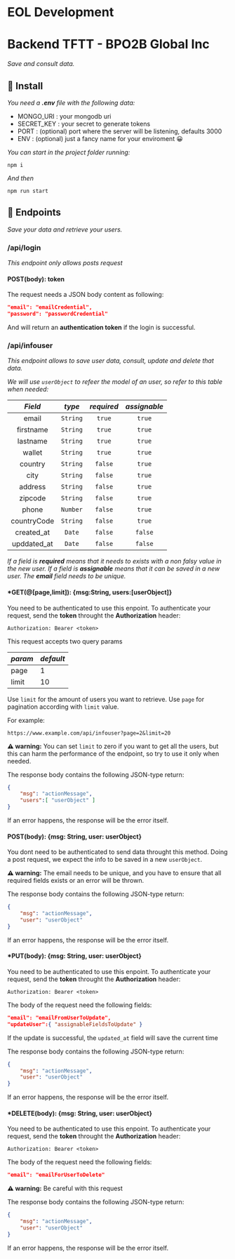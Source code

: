 # EOL Development
# Backend TFTT - BPO2B Global Inc
_Save and consult data._


## 🔧 Install

_You need a **.env** file with the following data:_

- MONGO_URI : your mongodb uri
- SECRET_KEY : your secret to generate tokens
- PORT : (optional) port where the server will be listening, defaults 3000
- ENV : (optional) just a fancy name for your enviroment 😀

_You can start in the project folder running:_
```
npm i
```
_And then_
```
npm run start
```

## 🔌 Endpoints
_Save your data and retrieve your users._

### /api/login
_This endpoint only allows posts request_
#### POST(body): token
The request needs a JSON body content as following:
   ```json
"email": "emailCredential",
"password": "passwordCredential"
```
And will return an **authentication token** if the login is successful.

### /api/infouser
_This endpoint allows to save user data, consult, update and delete that data._

_We will use `userObject` to refeer the model of an user, so refer to this table when needed:_

| _Field_     | _type_   | _required_ | _assignable_  |
|:-----------:|:--------:|:----------:|:-------------:|
| email       | `String` | `true`     | `true`        |
| firstname   | `String` | `true`     | `true`        |
| lastname    | `String` | `true`     | `true`        |
| wallet      | `String` | `true`     | `true`        |
| country     | `String` | `false`    | `true`        |
| city        | `String` | `false`    | `true`        |
| address     | `String` | `false`    | `true`        |
| zipcode     | `String` | `false`    | `true`        |
| phone       | `Number` | `false`    | `true`        |
| countryCode | `String` | `false`    | `true`        |
| created_at  | `Date`   | `false`    | `false`       |
| upddated_at | `Date`   | `false`    | `false`       |

_If a field is **required** means that it needs to exists with a non falsy value in the new user._
_If a field is **assignable** means that it can be saved in a new user._
_The **email** field needs to be unique._


#### *GET(@[page,limit]): {msg:String, users:[userObject]}
You need to be authenticated to use this enpoint. To authenticate your request, send the **token** throught the **Authorization** header:
```
Authorization: Bearer <token>
```
This request accepts two query params

| _param_  | _default_  |
| ------------ | ------------ |
| page  | 1  |
| limit  | 10  |

Use `limit` for the amount of users you want to retrieve.
Use `page` for pagination according with `limit` value.

For example:
```
https://www.example.com/api/infouser?page=2&limit=20
```
**⚠ warning:** You can set `limit` to zero if you want to get all the users, but this can harm the performance of the endpoint, so try to use it only when needed.

The response body contains the following JSON-type return:

```JSON
{
	"msg": "actionMessage",
	"users":[ "userObject" ]
}
```
If an error happens, the response will be the error itself.

#### POST(body): {msg: String, user: userObject}
You dont need to be authenticated to send data throught this method. Doing a post request, we expect the info to be saved in a new `userObject`.

**⚠ warning:** The email needs to be unique, and you have to ensure that all required fields exists or an error will be thrown.

The response body contains the following JSON-type return:

```JSON
{
	"msg": "actionMessage",
	"user": "userObject"
}
```
If an error happens, the response will be the error itself.

#### *PUT(body): {msg: String, user: userObject}
You need to be authenticated to use this enpoint. To authenticate your request, send the **token** throught the **Authorization** header:
```
Authorization: Bearer <token>
```
The body of the request need the following fields:
```json
"email": "emailFromUserToUpdate",
"updateUser":{ "assignableFieldsToUpdate" }
```
If the update is successful, the `updated_at` field will save the current time

The response body contains the following JSON-type return:

```JSON
{
	"msg": "actionMessage",
	"user": "userObject"
}
```
If an error happens, the response will be the error itself.

#### *DELETE(body): {msg: String, user: userObject}
You need to be authenticated to use this enpoint. To authenticate your request, send the **token** throught the **Authorization** header:
```
Authorization: Bearer <token>
```
The body of the request need the following fields:
```json
"email": "emailForUserToDelete"
```
**⚠ warning:** Be careful with this request

The response body contains the following JSON-type return:

```JSON
{
	"msg": "actionMessage",
	"user": "userObject"
}
```
If an error happens, the response will be the error itself.
